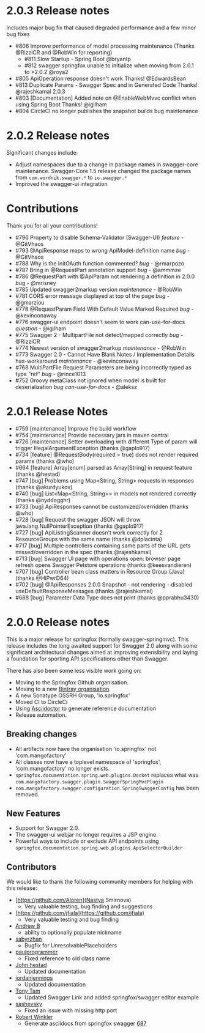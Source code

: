# 2.0.3 Release notes
Includes major bug fix that caused degraded performance and a few minor bug fixes

- #806 Improve performance of model processing maintenance (Thanks @RizziCR and @RobWin for reporting)
    - #811 Slow Startup - Spring Boot @bryantp
    - #812 swagger springfox unable to initialize when moving from 2.0.1 to >2.0.2 @roya2 
- #805 ApiOperation response doesn't work Thanks! @EdwardsBean
- #813 Duplicate Params - Swagger Spec and in Generated Code Thanks! @rajeshkamal  2.0.3
- #803 [Documentation] Added note on @EnableWebMvvc conflict when using Spring Boot Thanks! @igilham
- #804 CircleCI no longer publishes the snapshot builds bug maintenance

# 2.0.2 Release notes
Significant changes include:
- Adjust namespaces due to a change in package names in swagger-core maintenance. Swagger-Core 1.5 release changed the package names from `com.wordnik.swagger.*` to `io.swagger.*`
- Improved the swagger-ui integration 

# Contributions
Thank you for all your contributions!

- #796 Property to disable Schema-Validator (Swagger-UI) *feature* - @GitVhaos
- #793 @ApiResponse maps to wrong ApiModel-definition name *bug* - @GitVhaos
- #788 Why is the initOAuth function commented? *bug* - @rmarpozo
- #787 Bring in @RequestPart annotation support  *bug* - @ammmze
- #786 @RequestPart with @ApiParam not rendering a definition in 2.0.0 *bug* - @mrisney
- #785 Updated swagger2markup version  *maintenance* - @RobWin
- #781 CORS error message displayed at top of the page *bug* - @gmarziou
- #778 @RequestParam Field With Default Value Marked Required *bug* - @kevinconaway
- #776 swagger-ui endpoint doesn't seem to work can-use-for-docs *question* - @igilham
- #775 Swagger 2 - MultipartFile not detect/mapped correctly *bug* - @RizziCR
- #774 Newest version of swagger2markup  *maintenance* - @RobWin
- #773 Swagger 2.0 - Cannot Have Blank Notes / Implementation Details has-workaround *maintenance* - @kevinconaway
- #768 MultiPartFile Request Parameters are being incorrectly typed as type "ref" *bug* - @rince1013
- #752 Groovy metaClass not ignored when model is built for deserialization *bug can-use-for-docs* -  @aleksz

# 2.0.1 Release Notes
- #759 [maintenance] Improve the build workflow 
- #754 [maintenance] Provide necessary jars in maven central 
- #726 [maintenance] Setter overloading with different Type of param will trigger IllegalArgumentException (thanks  @gaplo917)
- #734 [feature] @RequestBody(required = true) does not render required params (thanks @who) 
- #664 [feature] Array[enum] parsed as Array[String] in request feature (thanks @hestad)
- #747 [bug] Problems using Map<String, String> requests in responses (thanks @akurdyukov)
- #740 [bug] List<Map<String, String>> in models not rendered correctly (thanks @nyddogghr)
- #733 [bug] ApiResponses cannot be customized/overridden (thanks @who) 
- #728 [bug] Request the swagger JSON will throw java.lang.NullPointerException (thanks @gaplo917)
- #727 [bug] ApiListingScanner doesn't work correctly for 2 ResourceGroups with the same name (thanks @dplacinta)
- #717 [bug] Multiple controllers containing same parts of the URL gets missed/overridden in the spec (thanks  @rajeshkamal)
- #713 [bug] Swagger UI page with operations open: browser page refresh opens Swagger Petstore operations (thanks   @keesvandieren)
- #707 [bug] Controller bean class matters in Resource Group (Java) (thanks @HiPwrD64) 
- #702 [bug] @ApiResponses 2.0.0 Snapshot - not rendering - disabled useDefaultResponseMessages (thanks @rajeshkamal)
- #688 [bug] Parameter Data Type does not print (thanks @pprabhu3430) 

# 2.0.0 Release notes
This is a major release for springfox (formally swagger-springmvc). This release includes the long awaited support for Swagger 2.0 along 
with some significant architectural changes aimed at improving extensibility and laying a foundation for sporting API 
specifications other than Swagger.
 
There has also been some less visible work going on:
- Moving to the Springfox Github organisation.
- Moving to a new [Bintray organisation](https://bintray.com/springfox/).
- A new Sonatype OSSRH Group, 'io.springfox'
- Moved CI to CircleCi
- Using [Asciidoctor](http://asciidoctor.org/) to generate reference documentation
- Release automation.

## Breaking changes
- All artifacts now have the organisation 'io.springfox' not 'com.mangofactory' 
- All classes now have a toplevel namespace of 'springfox', 'com.mangofactory' no longer exists.
- `springfox.documentation.spring.web.plugins.Docket` replaces what was `com.mangofactory.swagger.plugin.SwaggerSpringMvcPlugin`
- `com.mangofactory.swagger.configuration.SpringSwaggerConfig` has been removed.

## New Features
- Support for Swagger 2.0.
- The swagger-ui webjar no longer requires a JSP engine.
- Powerful ways to include or exclude API endpoints using `springfox.documentation.spring.web.plugins.ApiSelectorBuilder` 

## Contributors
We would like to thank the following community members for helping with this release:
- [https://github.com/Aloren](Nastya Smirnova)
    -  Very valuable testing, bug finding and suggestions 
- [https://github.com/jfiala](https://github.com/jfiala)
    - Very valuable testing and bug finding 
- [Andrew B](https://github.com/who)
    - ability to optionally populate nickname
- [sabyrzhan](https://github.com/sabyrzhan)
    - Bugfix for UnresolvablePlaceholders
- [paulprogrammer](https://github.com/paulprogrammer)
    - Fixed reference to old class name
- [John hestad](https://github.com/hestad)
    - Updated documentation
- [jordanjennings](https://github.com/jordanjennings)
    - Updated documentation
- [Tony Tam](https://github.com/fehguy)
    - Updated Swagger Link and added springfox/swagger editor example
- [sashevsky](https://github.com/sashevsky)
    - Fixed an issue with missing http port
- [Robert Winkler](https://github.com/RobWin)
   - Generate asciidocs from springfox swagger [687](https://github.com/springfox/springfox/pull/687)